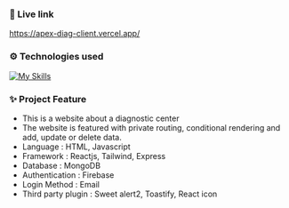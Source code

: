 ### 🌿 Live link

https://apex-diag-client.vercel.app/

### ⚙️ Technologies used

[![My Skills](https://skillicons.dev/icons?i=html,css,js,react,tailwind,expressjs,mongodb,firebase)](https://skillicons.dev)

### ✨ Project Feature

- This is a website about a diagnostic center
- The website is featured with private routing, conditional rendering and add, update or delete data.
- Language : HTML, Javascript
- Framework : Reactjs, Tailwind, Express
- Database : MongoDB
- Authentication : Firebase
- Login Method : Email
- Third party plugin : Sweet alert2, Toastify, React icon
